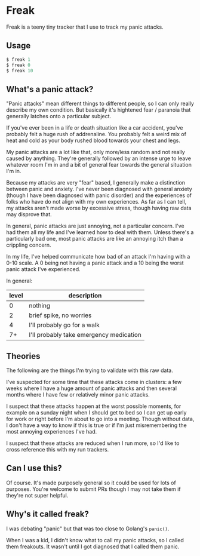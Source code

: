 # Freak

Freak is a teeny tiny tracker that I use to track my panic attacks.

## Usage

```s
$ freak 1
$ freak 0
$ freak 10
```

## What's a panic attack?

"Panic attacks" mean different things to different people, so I can only really describe my own condition. But basically it's hightened fear / paranoia that generally latches onto a particular subject.

If you've ever been in a life or death situation like a car accident, you've probably felt a huge rush of addrenaline. You probably felt a weird mix of heat and cold as your body rushed blood towards your chest and legs.

My panic attacks are a lot like that, only more/less random and not really caused by anything. They're generally followed by an intense urge to leave whatever room I'm in and a bit of general fear towards the general situation I'm in.

Because my attacks are very "fear" based, I generally make a distinction between panic and anxiety. I've never been diagnosed with general anxiety (though I have been diagnosed with panic disorder) and the experiences of folks who have do not align with my own experiences. As far as I can tell, my attacks aren't made worse by excessive stress, though having raw data may disprove that.

In general, panic attacks are just annoying, not a particular concern. I've had them all my life and I've learned how to deal with them. Unless there's a particularly bad one, most panic attacks are like an annoying itch than a crippling concern.

In my life, I've helped communicate how bad of an attack I'm having with a 0-10 scale. A 0 being not having a panic attack and a 10 being the worst panic attack I've experienced.

In general:

| level | description                             |
| ----- | --------------------------------------- |
| 0     | nothing                                 |
| 2     | brief spike, no worries                 |
| 4     | I'll probably go for a walk             |
| 7+    | I'll probably take emergency medication |

## Theories

The following are the things I'm trying to validate with this raw data.

I've suspected for some time that these attacks come in clusters: a few weeks where I have a huge amount of panic attacks and then several months where I have few or relatively minor panic attacks.

I suspect that these attacks happen at the worst possible moments, for example on a sunday night when I should get to bed so I can get up early for work or right before I'm about to go into a meeting. Though without data, I don't have a way to know if this is true or if I'm just misremembering the most annoying experiences I've had.

I suspect that these attacks are reduced when I run more, so I'd like to cross reference this with my run trackers.

## Can I use this?

Of course. It's made purposely general so it could be used for lots of purposes. You're welcome to submit PRs though I may not take them if they're not super helpful.

## Why's it called freak?

I was debating "panic" but that was too close to Golang's `panic()`.

When I was a kid, I didn't know what to call my panic attacks, so I called them freakouts. It wasn't until I got diagnosed that I called them panic.
